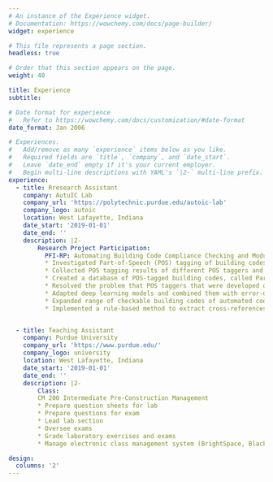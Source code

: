 ```yaml
---
# An instance of the Experience widget.
# Documentation: https://wowchemy.com/docs/page-builder/
widget: experience

# This file represents a page section.
headless: true

# Order that this section appears on the page.
weight: 40

title: Experience
subtitle:

# Date format for experience
#   Refer to https://wowchemy.com/docs/customization/#date-format
date_format: Jan 2006

# Experiences.
#   Add/remove as many `experience` items below as you like.
#   Required fields are `title`, `company`, and `date_start`.
#   Leave `date_end` empty if it's your current employer.
#   Begin multi-line descriptions with YAML's `|2-` multi-line prefix.
experience:
  - title: Rresearch Assistant
    company: AutuIC Lab
    company_url: 'https://polytechnic.purdue.edu/autoic-lab'
    company_logo: autoic
    location: West Lafayette, Indiana
    date_start: '2019-01-01'
    date_end: ''
    description: |2-
        Research Project Participation:
          PFI-RP: Automating Building Code Compliance Checking and Modular Construction Through Interoperable Building Information Modeling Technology (Award Number: 1827733)  
          * Investigated Part-of-Speech (POS) tagging of building codes using Natural Language Processing (NLP) techniques
          * Collected POS tagging results of different POS taggers and human annotators on building codes
          * Created a database of POS-tagged building codes, called Part-of-Speech Tagged Building Codes Dataset (PTBC)
          * Resolved the problem that POS taggers that were developed on general English have under-desired performance on building codes by developing a technique called error-driven transformational rule
          * Adapted deep learning models and combined them with error-driven transformational rule to develop a POS tagger that is tailored for building codes
          * Expanded range of checkable building codes of automated code compliance checking system with minimal marginal effort by adding new rules to existing ruleset
          * Implemented a rule-based method to extract cross-references and hierarchical structure in building


  - title: Teaching Assistant
    company: Purdue University
    company_url: 'https://www.purdue.edu/'
    company_logo: university
    location: West Lafayette, Indiana
    date_start: '2019-01-01'
    date_end: ''
    description: |2-
        Class:
        CM 200 Intermediate Pre-Construction Management
        * Prepare question sheets for lab
        * Prepare questions for exam
        * Lead lab section
        * Oversee exams
        * Grade laboratory exercises and exams
        * Manage electronic class management system (BrightSpace, Blackboard, and Gradescope)

design:
  columns: '2'
---
```


